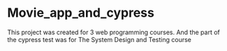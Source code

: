 # Movie_app_and_cypress
This project was created for 3 web programming courses.
And the part of the cypress test was for The System Design and Testing course
